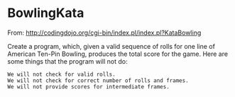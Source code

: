 # BowlingKata
From: http://codingdojo.org/cgi-bin/index.pl/index.pl?KataBowling

 Create a program, which, given a valid sequence of rolls for one line of American Ten-Pin Bowling, 
 produces the total score for the game. Here are some things that the program will not do:

    We will not check for valid rolls.
    We will not check for correct number of rolls and frames.
    We will not provide scores for intermediate frames. 


